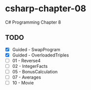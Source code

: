 # csharp-chapter-08
C# Programming Chapter 8

## TODO
- [X] Guided - SwapProgram
- [X] Guided - OverloadedTriples
- [ ] 01 - Reverse4
- [ ] 02 - IntegerFacts
- [ ] 05 - BonusCalculation
- [ ] 07 - Averages
- [ ] 10 - Movie